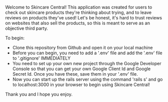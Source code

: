 Welcome to Skincare Central! 
This application was created for users to check out skincare products they're thinking about trying, and to leave reviews on products they've used! Let's be honest, it's hard to trust reviews on websites that also sell the products, so this is meant to serve as an objective third party.

To begin:
- Clone this repository from Github and open it on your local machine
- Before you can begin, you need to add a '.env' file and add the '.env' file to '.gitignore' IMMEDIATELY
- You need to set up your own new project through the Google Developer Console so that you can get your own Google Client Id and Google Secret Id. Once you have these, save them in your '.env' file.
- Now you can start up the rails server using the command 'rails s' and go to localhost:3000 in your browser to begin using Skincare Central! 

Thank you and I hope you enjoy.
